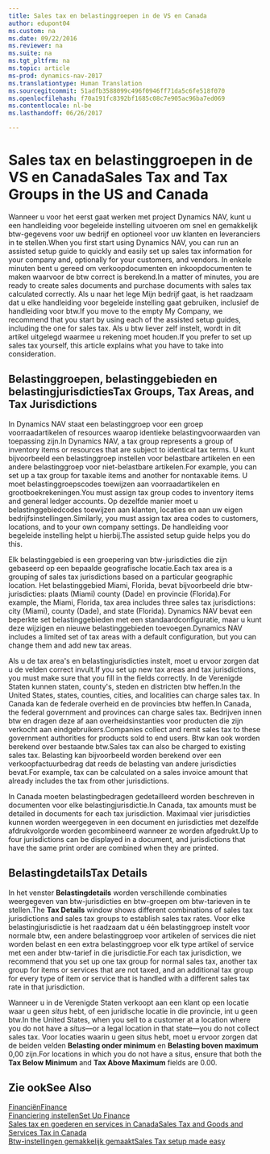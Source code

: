 ```yaml
---
title: Sales tax en belastinggroepen in de VS en Canada
author: edupont04
ms.custom: na
ms.date: 09/22/2016
ms.reviewer: na
ms.suite: na
ms.tgt_pltfrm: na
ms.topic: article
ms-prod: dynamics-nav-2017
ms.translationtype: Human Translation
ms.sourcegitcommit: 51adfb3588099c496f0946ff71da5c6fe518f070
ms.openlocfilehash: f70a191fc8392bf1685c08c7e905ac96ba7ed069
ms.contentlocale: nl-be
ms.lasthandoff: 06/26/2017

---
```


# <a name="sales-tax-and-tax-groups-in-the-us-and-canada"></a><span data-ttu-id="72d0c-102">Sales tax en belastinggroepen in de VS en Canada</span><span class="sxs-lookup"><span data-stu-id="72d0c-102">Sales Tax and Tax Groups in the US and Canada</span></span>
<span data-ttu-id="72d0c-103">Wanneer u voor het eerst gaat werken met project Dynamics NAV, kunt u een handleiding voor begeleide instelling uitvoeren om snel en gemakkelijk btw-gegevens voor uw bedrijf en optioneel voor uw klanten en leveranciers in te stellen.</span><span class="sxs-lookup"><span data-stu-id="72d0c-103">When you first start using Dynamics NAV, you can run an assisted setup guide to quickly and easily set up sales tax information for your company and, optionally for your customers, and vendors.</span></span> <span data-ttu-id="72d0c-104">In enkele minuten bent u gereed om verkoopdocumenten en inkoopdocumenten te maken waarvoor de btw correct is berekend.</span><span class="sxs-lookup"><span data-stu-id="72d0c-104">In a matter of minutes, you are ready to create sales documents and purchase documents with sales tax calculated correctly.</span></span>
<span data-ttu-id="72d0c-105">Als u naar het lege Mijn bedrijf gaat, is het raadzaam dat u elke handleiding voor begeleide instelling gaat gebruiken, inclusief de handleiding voor btw.</span><span class="sxs-lookup"><span data-stu-id="72d0c-105">If you move to the empty My Company, we recommend that you start by using each of the assisted setup guides, including the one for sales tax.</span></span> <span data-ttu-id="72d0c-106">Als u btw liever zelf instelt, wordt in dit artikel uitgelegd waarmee u rekening moet houden.</span><span class="sxs-lookup"><span data-stu-id="72d0c-106">If you prefer to set up sales tax yourself, this article explains what you have to take into consideration.</span></span>  

## <a name="tax-groups-tax-areas-and-tax-jurisdictions"></a><span data-ttu-id="72d0c-107">Belastinggroepen, belastinggebieden en belastingjurisdicties</span><span class="sxs-lookup"><span data-stu-id="72d0c-107">Tax Groups, Tax Areas, and Tax Jurisdictions</span></span>
<span data-ttu-id="72d0c-108">In Dynamics NAV staat een belastinggroep voor een groep voorraadartikelen of resources waarop identieke belastingvoorwaarden van toepassing zijn.</span><span class="sxs-lookup"><span data-stu-id="72d0c-108">In Dynamics NAV, a tax group represents a group of inventory items or resources that are subject to identical tax terms.</span></span> <span data-ttu-id="72d0c-109">U kunt bijvoorbeeld een belastinggroep instellen voor belastbare artikelen en een andere belastinggroep voor niet-belastbare artikelen.</span><span class="sxs-lookup"><span data-stu-id="72d0c-109">For example, you can set up a tax group for taxable items and another for nontaxable items.</span></span> <span data-ttu-id="72d0c-110">U moet belastinggroepscodes toewijzen aan voorraadartikelen en grootboekrekeningen.</span><span class="sxs-lookup"><span data-stu-id="72d0c-110">You must assign tax group codes to inventory items and general ledger accounts.</span></span> <span data-ttu-id="72d0c-111">Op dezelfde manier moet u belastinggebiedcodes toewijzen aan klanten, locaties en aan uw eigen bedrijfsinstellingen.</span><span class="sxs-lookup"><span data-stu-id="72d0c-111">Similarly, you must assign tax area codes to customers, locations, and to your own company settings.</span></span> <span data-ttu-id="72d0c-112">De handleiding voor begeleide instelling helpt u hierbij.</span><span class="sxs-lookup"><span data-stu-id="72d0c-112">The assisted setup guide helps you do this.</span></span>  

<span data-ttu-id="72d0c-113">Elk belastinggebied is een groepering van btw-jurisdicties die zijn gebaseerd op een bepaalde geografische locatie.</span><span class="sxs-lookup"><span data-stu-id="72d0c-113">Each tax area is a grouping of sales tax jurisdictions based on a particular geographic location.</span></span> <span data-ttu-id="72d0c-114">Het belastinggebied Miami, Florida, bevat bijvoorbeeld drie btw-jurisdicties: plaats (Miami) county (Dade) en provincie (Florida).</span><span class="sxs-lookup"><span data-stu-id="72d0c-114">For example, the Miami, Florida, tax area includes three sales tax jurisdictions: city (Miami), county (Dade), and state (Florida).</span></span> <span data-ttu-id="72d0c-115">Dynamics NAV bevat een beperkte set belastinggebieden met een standaardconfiguratie, maar u kunt deze wijzigen en nieuwe belastinggebieden toevoegen.</span><span class="sxs-lookup"><span data-stu-id="72d0c-115">Dynamics NAV includes a limited set of tax areas with a default configuration, but you can change them and add new tax areas.</span></span>  

<span data-ttu-id="72d0c-116">Als u de tax area's en belastingjurisdicties instelt, moet u ervoor zorgen dat u de velden correct invult.</span><span class="sxs-lookup"><span data-stu-id="72d0c-116">If you set up new tax areas and tax jurisdictions, you must make sure that you fill in the fields correctly.</span></span> <span data-ttu-id="72d0c-117">In de Verenigde Staten kunnen staten, county's, steden en districten btw heffen.</span><span class="sxs-lookup"><span data-stu-id="72d0c-117">In the United States, states, counties, cities, and localities can charge sales tax.</span></span> <span data-ttu-id="72d0c-118">In Canada kan de federale overheid en de provincies btw heffen.</span><span class="sxs-lookup"><span data-stu-id="72d0c-118">In Canada, the federal government and provinces can charge sales tax.</span></span> <span data-ttu-id="72d0c-119">Bedrijven innen btw en dragen deze af aan overheidsinstanties voor producten die zijn verkocht aan eindgebruikers.</span><span class="sxs-lookup"><span data-stu-id="72d0c-119">Companies collect and remit sales tax to these government authorities for products sold to end users.</span></span> <span data-ttu-id="72d0c-120">Btw kan ook worden berekend over bestaande btw.</span><span class="sxs-lookup"><span data-stu-id="72d0c-120">Sales tax can also be charged to existing sales tax.</span></span> <span data-ttu-id="72d0c-121">Belasting kan bijvoorbeeld worden berekend over een verkoopfactuurbedrag dat reeds de belasting van andere jurisdicties bevat.</span><span class="sxs-lookup"><span data-stu-id="72d0c-121">For example, tax can be calculated on a sales invoice amount that already includes the tax from other jurisdictions.</span></span>  

<span data-ttu-id="72d0c-122">In Canada moeten belastingbedragen gedetailleerd worden beschreven in documenten voor elke belastingjurisdictie.</span><span class="sxs-lookup"><span data-stu-id="72d0c-122">In Canada, tax amounts must be detailed in documents for each tax jurisdiction.</span></span> <span data-ttu-id="72d0c-123">Maximaal vier jurisdicties kunnen worden weergegeven in een document en jurisdicties met dezelfde afdrukvolgorde worden gecombineerd wanneer ze worden afgedrukt.</span><span class="sxs-lookup"><span data-stu-id="72d0c-123">Up to four jurisdictions can be displayed in a document, and jurisdictions that have the same print order are combined when they are printed.</span></span>

## <a name="tax-details"></a><span data-ttu-id="72d0c-124">Belastingdetails</span><span class="sxs-lookup"><span data-stu-id="72d0c-124">Tax Details</span></span>
<span data-ttu-id="72d0c-125">In het venster **Belastingdetails** worden verschillende combinaties weergegeven van btw-jurisdicties en btw-groepen om btw-tarieven in te stellen.</span><span class="sxs-lookup"><span data-stu-id="72d0c-125">The **Tax Details** window shows different combinations of sales tax jurisdictions and sales tax groups to establish sales tax rates.</span></span> <span data-ttu-id="72d0c-126">Voor elke belastingjurisdictie is het raadzaam dat u één belastinggroep instelt voor normale btw, een andere belastinggroep voor artikelen of services die niet worden belast en een extra belastinggroep voor elk type artikel of service met een ander btw-tarief in die jurisdictie.</span><span class="sxs-lookup"><span data-stu-id="72d0c-126">For each tax jurisdiction, we recommend that you set up one tax group for normal sales tax, another tax group for items or services that are not taxed, and an additional tax group for every type of item or service that is handled with a different sales tax rate in that jurisdiction.</span></span>  

<span data-ttu-id="72d0c-127">Wanneer u in de Verenigde Staten verkoopt aan een klant op een locatie waar u geen *situs* hebt, of een juridische locatie in die provincie, int u geen btw.</span><span class="sxs-lookup"><span data-stu-id="72d0c-127">In the United States, when you sell to a customer at a location where you do not have a *situs*—or a legal location in that state—you do not collect sales tax.</span></span> <span data-ttu-id="72d0c-128">Voor locaties waarin u geen situs hebt, moet u ervoor zorgen dat de beiden velden **Belasting onder minimum** en **Belasting boven maximum** 0,00 zijn.</span><span class="sxs-lookup"><span data-stu-id="72d0c-128">For locations in which you do not have a situs, ensure that both the **Tax Below Minimum** and **Tax Above Maximum** fields are 0.00.</span></span>  

## <a name="see-also"></a><span data-ttu-id="72d0c-129">Zie ook</span><span class="sxs-lookup"><span data-stu-id="72d0c-129">See Also</span></span>
[<span data-ttu-id="72d0c-130">Financiën</span><span class="sxs-lookup"><span data-stu-id="72d0c-130">Finance</span></span>](finance-setup.md)  
[<span data-ttu-id="72d0c-131">Financiering instellen</span><span class="sxs-lookup"><span data-stu-id="72d0c-131">Set Up Finance</span></span>](finance-setup-setup-finance-setup.md)  
[<span data-ttu-id="72d0c-132">Sales tax en goederen en services in Canada</span><span class="sxs-lookup"><span data-stu-id="72d0c-132">Sales Tax and Goods and Services Tax in Canada</span></span>](ca-finance-setup-tax.md)  
[<span data-ttu-id="72d0c-133">Btw-instellingen gemakkelijk gemaakt</span><span class="sxs-lookup"><span data-stu-id="72d0c-133">Sales Tax setup made easy</span></span>](https://madeira.microsoft.com/en-us/blog/sales-tax-setup-made-easy)  

